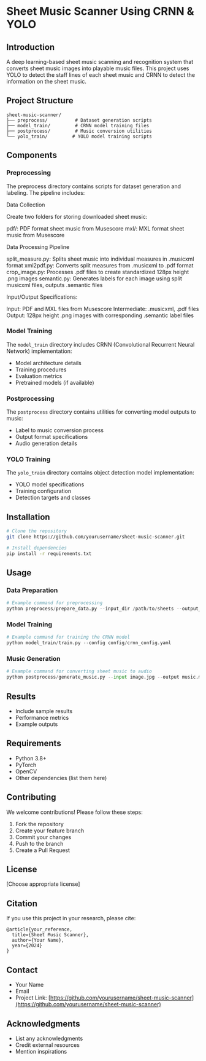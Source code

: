 # Sheet Music Scanner Using CRNN & YOLO

## Introduction
A deep learning-based sheet music scanning and recognition system that converts sheet music images into playable music files.
This project  uses YOLO to detect the staff lines of each sheet music and CRNN to detect the information on the sheet music. 
## Project Structure
```
sheet-music-scanner/
├── preprocess/          # Dataset generation scripts
├── model_train/         # CRNN model training files
├── postprocess/         # Music conversion utilities
└── yolo_train/         # YOLO model training scripts
```

## Components

### Preprocessing
The preprocess directory contains scripts for dataset generation and labeling. The pipeline includes:

Data Collection

Create two folders for storing downloaded sheet music:

pdf/: PDF format sheet music from Musescore
mxl/: MXL format sheet music from Musescore




Data Processing Pipeline

split_measure.py: Splits sheet music into individual measures in .musicxml format
xml2pdf.py: Converts split measures from .musicxml to .pdf format
crop_image.py: Processes .pdf files to create standardized 128px height .png images
semantic.py: Generates labels for each image using split musicxml files, outputs .semantic files



Input/Output Specifications:

Input: PDF and MXL files from Musescore
Intermediate: .musicxml, .pdf files
Output: 128px height .png images with corresponding .semantic label files

### Model Training
The `model_train` directory includes CRNN (Convolutional Recurrent Neural Network) implementation:
- Model architecture details
- Training procedures
- Evaluation metrics
- Pretrained models (if available)

### Postprocessing
The `postprocess` directory contains utilities for converting model outputs to music:
- Label to music conversion process
- Output format specifications
- Audio generation details

### YOLO Training
The `yolo_train` directory contains object detection model implementation:
- YOLO model specifications
- Training configuration
- Detection targets and classes

## Installation

```bash
# Clone the repository
git clone https://github.com/yourusername/sheet-music-scanner.git

# Install dependencies
pip install -r requirements.txt
```

## Usage

### Data Preparation
```python
# Example command for preprocessing
python preprocess/prepare_data.py --input_dir /path/to/sheets --output_dir /path/to/dataset
```

### Model Training
```python
# Example command for training the CRNN model
python model_train/train.py --config config/crnn_config.yaml
```

### Music Generation
```python
# Example command for converting sheet music to audio
python postprocess/generate_music.py --input image.jpg --output music.midi
```

## Results
- Include sample results
- Performance metrics
- Example outputs

## Requirements
- Python 3.8+
- PyTorch
- OpenCV
- Other dependencies (list them here)

## Contributing
We welcome contributions! Please follow these steps:
1. Fork the repository
2. Create your feature branch
3. Commit your changes
4. Push to the branch
5. Create a Pull Request

## License
[Choose appropriate license]

## Citation
If you use this project in your research, please cite:
```
@article{your_reference,
  title={Sheet Music Scanner},
  author={Your Name},
  year={2024}
}
```

## Contact
- Your Name
- Email
- Project Link: [https://github.com/yourusername/sheet-music-scanner](https://github.com/yourusername/sheet-music-scanner)

## Acknowledgments
- List any acknowledgments
- Credit external resources
- Mention inspirations
